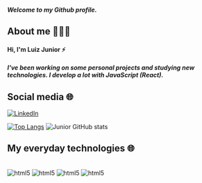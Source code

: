 ##### Welcome to my Github profile.

## About me 🙋🏽‍♂️
#### Hi, I'm Luiz Junior ⚡
##### I've been working on some personal projects and studying new technologies. I develop a lot with JavaScript (React).


## Social media 🌐
[![LinkedIn](https://img.shields.io/badge/LinkedIn-0077B5?style=for-the-badge&logo=linkedin&logoColor=white)](https://www.linkedin.com/in/luizcorreajr/)

[![Top Langs](https://github-readme-stats.vercel.app/api/top-langs/?username=lz-junior&theme=blue-green)](https://github.com/anuraghazra/github-readme-stats)
![Junior GitHub stats](https://github-readme-stats.vercel.app/api?username=lz-junior&theme=blue-green)


## My everyday technologies 🌐

<div style="display: inline-block"></br>
  <img align="center" alt="html5" src="https://img.shields.io/badge/HTML5-E34F26?style=for-the-badge&logo=html5&logoColor=white"/>
  <img align="center" alt="html5" src="https://img.shields.io/badge/CSS3-1572B6?style=for-the-badge&logo=css3&logoColor=white"/>
  <img align="center" alt="html5" src="https://img.shields.io/badge/JavaScript-323330?style=for-the-badge&logo=javascript&logoColor=F7DF1E"/>
  <img align="center" alt="html5" src="https://img.shields.io/badge/React-20232A?style=for-the-badge&logo=react&logoColor=61DAFB"/>
</div>


<!-- COLOCAR A TECNOLOGIA DE TYPESCRIPT NA DESCRIÇÃO -->

<!--
**lz-junior/lz-junior** is a ✨ _special_ ✨ repository because its `README.md` (this file) appears on your GitHub profile.


Here are some ideas to get you started:

- 🔭 I’m currently working on ...
- 🌱 I’m currently learning ...
- 👯 I’m looking to collaborate on ...
- 🤔 I’m looking for help with ...
- 💬 Ask me about ...
- 📫 How to reach me: ...
- 😄 Pronouns: ...
- ⚡ Fun fact: ...
-->
